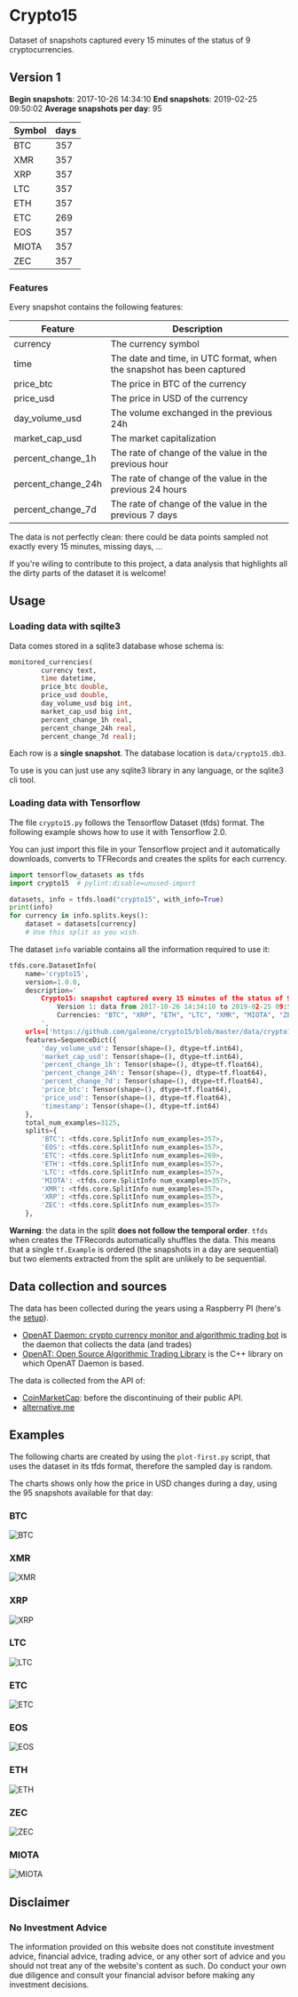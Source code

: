 Crypto15
========

Dataset of snapshots captured every 15 minutes of the status of 9 cryptocurrencies.

## Version 1

**Begin snapshots**: 2017-10-26 14:34:10
**End snapshots**: 2019-02-25 09:50:02
**Average snapshots per day**: 95

| Symbol | days |
| --- | --- |
| BTC | 357 |
| XMR | 357 |
| XRP | 357 |
| LTC | 357 |
| ETH | 357 |
| ETC |269 |
| EOS | 357 |
| MIOTA | 357 |
| ZEC | 357 |

### Features

Every snapshot contains the following features:

| Feature | Description |
| --- | --- |
| currency | The currency symbol |
| time | The date and time, in UTC format, when the snapshot has been captured |
| price_btc | The price in BTC of the currency |
| price_usd | The price in USD of the currency |
| day_volume_usd | The volume exchanged in the previous 24h |
| market_cap_usd | The market capitalization |
| percent_change_1h | The rate of change of the value in the previous hour |
| percent_change_24h | The rate of change of the value in the previous 24 hours |
| percent_change_7d | The rate of change of the value in the previous 7 days |

The data is not perfectly clean: there could be data points sampled not exactly every 15 minutes, missing days, ...

If you're wiling to contribute to this project, a data analysis that highlights all the dirty parts of the dataset it is welcome!

## Usage

### Loading data with sqilte3

Data comes stored in a sqlite3 database whose schema is:

```sql
monitored_currencies(
        currency text,
        time datetime,
        price_btc double,
        price_usd double,
        day_volume_usd big int,
        market_cap_usd big int,
        percent_change_1h real,
        percent_change_24h real,
        percent_change_7d real);
```

Each row is a **single snapshot**. The database location is `data/crypto15.db3`.

To use is you can just use any sqlite3 library in any language, or the sqlite3 cli tool.

### Loading data with Tensorflow

The file `crypto15.py` follows the Tensorflow Dataset (tfds) format. The following example shows how to use it with Tensorflow 2.0.

You can just import this file in your Tensorflow project and it automatically downloads, converts to TFRecords and creates the splits for each currency.

```python
import tensorflow_datasets as tfds
import crypto15  # pylint:disable=unused-import

datasets, info = tfds.load("crypto15", with_info=True)
print(info)
for currency in info.splits.keys():
    dataset = datasets[currency]
    # Use this split as you wish.
```

The dataset `info` variable contains all the information required to use it:

```python
tfds.core.DatasetInfo(
    name='crypto15',
    version=1.0.0,
    description='
        Crypto15: snapshot captured every 15 minutes of the status of 9 cryptocurrencies.
            Version 1: data from 2017-10-26 14:34:10 to 2019-02-25 09:50:02.
            Currencies: "BTC", "XRP", "ETH", "LTC", "XMR", "MIOTA", "ZEC", "EOS", "ETC"
        ',
    urls=['https://github.com/galeone/crypto15/blob/master/data/crypto15.db3?raw=true'],
    features=SequenceDict({
        'day_volume_usd': Tensor(shape=(), dtype=tf.int64),
        'market_cap_usd': Tensor(shape=(), dtype=tf.int64),
        'percent_change_1h': Tensor(shape=(), dtype=tf.float64),
        'percent_change_24h': Tensor(shape=(), dtype=tf.float64),
        'percent_change_7d': Tensor(shape=(), dtype=tf.float64),
        'price_btc': Tensor(shape=(), dtype=tf.float64),
        'price_usd': Tensor(shape=(), dtype=tf.float64),
        'timestamp': Tensor(shape=(), dtype=tf.int64)
    },
    total_num_examples=3125,
    splits={
        'BTC': <tfds.core.SplitInfo num_examples=357>,
        'EOS': <tfds.core.SplitInfo num_examples=357>,
        'ETC': <tfds.core.SplitInfo num_examples=269>,
        'ETH': <tfds.core.SplitInfo num_examples=357>,
        'LTC': <tfds.core.SplitInfo num_examples=357>,
        'MIOTA': <tfds.core.SplitInfo num_examples=357>,
        'XMR': <tfds.core.SplitInfo num_examples=357>,
        'XRP': <tfds.core.SplitInfo num_examples=357>,
        'ZEC': <tfds.core.SplitInfo num_examples=357>
    },
```

**Warning**: the data in the split **does not follow the temporal order**.
`tfds` when creates the TFRecords automatically shuffles the data. This means that a single `tf.Example` is ordered (the snapshots in a day are sequential) but two elements extracted from the split are unlikely to be sequential.

## Data collection and sources

The data has been collected during the years using a Raspberry PI (here's the [setup](https://pgaleone.eu/raspberry/ethereum/archlinux/2017/09/06/ethereum-node-raspberri-pi-3/)).

- [OpenAT Daemon: crypto currency monitor and algorithmic trading bot](https://github.com/galeone/openatd) is the daemon that collects the data (and trades)
- [OpenAT: Open Source Algorithmic Trading Library](https://github.com/galeone/openat) is the C++ library on which OpenAT Daemon is based.

The data is collected from the API of:

- [CoinMarketCap](http://coinmarketcap.com): before the discontinuing of their public API.
- [alternative.me](https://alternative.me/crypto/api/)

## Examples

The following charts are created by using the `plot-first.py` script, that uses the dataset in its tfds format, therefore the sampled day is random.

The charts shows only how the price in USD changes during a day, using the 95 snapshots available for that day:

### BTC

![BTC](images/BTC.png)

### XMR

![XMR](images/XMR.png)

### XRP

![XRP](images/XRP.png)

### LTC

![LTC](images/LTC.png)

### ETC

![ETC](images/ETC.png)

### EOS

![EOS](images/EOS.png)

### ETH

![ETH](images/ETH.png)

### ZEC

![ZEC](images/ZEC.png)

### MIOTA

![MIOTA](images/MIOTA.png)

## Disclaimer

### No Investment Advice

The information provided on this website does not constitute investment advice, financial advice, trading advice, or any other sort of advice and you should not treat any of the website's content as such. Do conduct your own due diligence and consult your financial advisor before making any investment decisions.
